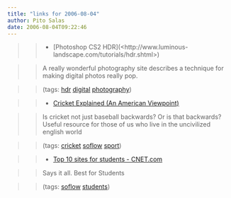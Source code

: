 ```yaml
---
title: "links for 2006-08-04"
author: Pito Salas
date: 2006-08-04T09:22:46
---
```



>>

>>   * [Photoshop CS2 HDR](<http://www.luminous-
landscape.com/tutorials/hdr.shtml>)

>>

>> A really wonderful photography site describes a technique for making
digital photos really pop.

>>

>> (tags: [hdr](<http://del.icio.us/pitosalas/hdr>)
[digital](<http://del.icio.us/pitosalas/digital>)
[photography](<http://del.icio.us/pitosalas/photography>))

>>

>>   * [Cricket Explained (An American
Viewpoint)](<http://www.cricinfo.com/link_to_database/ABOUT_CRICKET/EXPLANATION/CRICKET_EXPLAINED_AMERICAN.html>)

>>

>> Is cricket not just baseball backwards? Or is that backwards? Useful
resource for those of us who live in the uncivilized english world

>>

>> (tags: [cricket](<http://del.icio.us/pitosalas/cricket>)
[soflow](<http://del.icio.us/pitosalas/soflow>)
[sport](<http://del.icio.us/pitosalas/sport>))

>>

>>   * [Top 10 sites for students -
CNET.com](<http://reviews.cnet.com/4520-11524_7-6559075-1.html?tag=cnetfd.sd>)

>>

>> Says it all. Best for Students

>>

>> (tags: [soflow](<http://del.icio.us/pitosalas/soflow>)
[students](<http://del.icio.us/pitosalas/students>))

>>

>>


